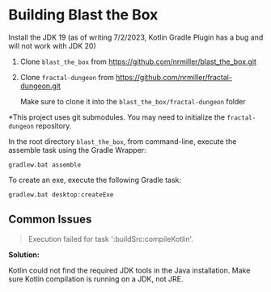 # Building Blast the Box

Install the JDK 19 (as of writing 7/2/2023, Kotlin Gradle Plugin has a bug and will not work with JDK 20)
1.	Clone `blast_the_box` from https://github.com/nrmiller/blast_the_box.git
2.	Clone `fractal-dungeon` from https://github.com/nrmiller/fractal-dungeon.git

    Make sure to clone it into the `blast_the_box/fractal-dungeon` folder

*This project uses git submodules. You may need to initialize the `fractal-dungeon` repository.

In the root directory `blast_the_box`, from command-line, execute the assemble task using the Gradle Wrapper:

    gradlew.bat assemble

To create an exe, execute the following Gradle task:

    gradlew.bat desktop:createExe

## Common Issues

> Execution failed for task ':buildSrc:compileKotlin'.

**Solution:**

Kotlin could not find the required JDK tools in the Java installation. Make sure Kotlin compilation is running on a JDK, not JRE.
